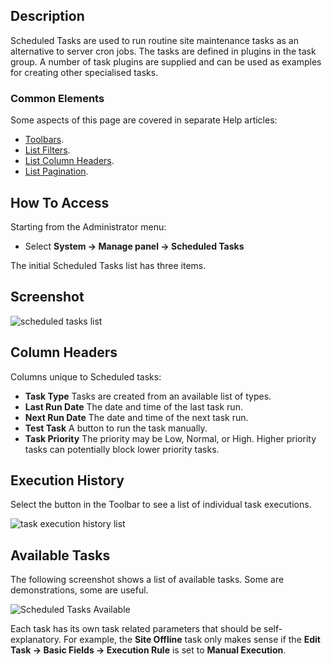 <!-- Filename: Help5.x:Scheduled_Tasks / Display title: Scheduled Tasks -->

## Description

Scheduled Tasks are used to run routine site maintenance tasks as an alternative to server cron jobs. The tasks are defined in plugins in the task group. A number of task plugins are supplied and can be used as examples for creating other specialised tasks.

### Common Elements

Some aspects of this page are covered in separate Help articles:

* [Toolbars](jdocmanual?article=help/common-elements/toolbars).
* [List Filters](jdocmanual?article=help/common-elements/list-filters).
* [List Column Headers](jdocmanual?article=help/common-elements/list-column-headers).
* [List Pagination](jdocmanual?article=help/common-elements/list-pagination).

## How To Access

Starting from the Administrator menu:

- Select **System → Manage panel → Scheduled Tasks**

The initial Scheduled Tasks list has three items.

## Screenshot

![scheduled tasks list](../../../en/images/maintenance/scheduled-tasks-list.png)

## Column Headers

Columns unique to Scheduled tasks:

- **Task Type** Tasks are created from an available list of types.
- **Last Run Date** The date and time of the last task run.
- **Next Run Date** The date and time of the next task run.
- **Test Task** A button to run the task manually.
- **Task Priority** The priority may be Low, Normal, or High. Higher priority tasks can potentially block lower priority tasks.

## Execution History

Select the button in the Toolbar to see a list of individual task executions. 

![task execution history list](../../../en/images/maintenance/scheduled-tasks-logs.png)

## Available Tasks

The following screenshot shows a list of available tasks. Some are demonstrations, some are useful.

![Scheduled Tasks Available](../../../en/images/maintenance/scheduled-tasks-types.png)

Each task has its own task related parameters that should be self-explanatory. For example, the **Site Offline** task only makes sense if the **Edit Task → Basic Fields → Execution Rule** is set to **Manual Execution**.
